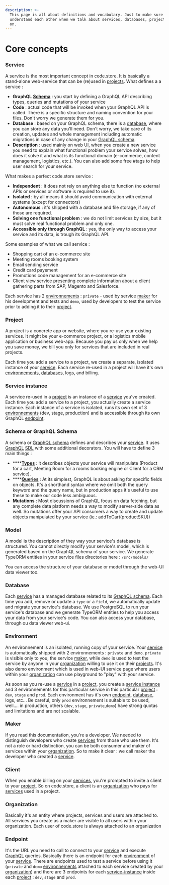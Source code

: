 ```yaml
---
description: >-
  This page is all about definitions and vocabulary. Just to make sure we
  understand each other when we talk about services, databases, projects, and so
  on.
---
```


# Core concepts

### Service

A service is the most important concept in code.store. It is basically a stand-alone web-service that can be \(re\)used in [projects](core-concepts.md#project). What defines a a service : 

* **GraphQL** [**Schema**](core-concepts.md#schema-or-graphql-schema) : you start by defining a GraphQL API describing types, queries and mutations of your service
* **Code** : actual code that will be invoked when your GraphQL API is called. There is a specific structure and naming convention for your files. Don't worry we generate them for you.
* **Database** : based on your GraphQL schema, there is a [database](core-concepts.md#database), where you can store any data you'll need. Don't worry, we take care of its creation, updates and whole management including automatic migrations in case of any change in your [GraphQL schema](core-concepts.md#schema-or-graphql-schema).
* **Description** : used mainly on web UI, when you create a new service you need to explain what functional problem your service solves, how does it solve it and what is its functional domain \(e-commerce, content management, logistics, etc.\). You can also add some free \#tags to help user search for your service.

What makes a perfect code.store service :

* **Independent** : it does not rely on anything else to function \(no external APIs or services or software is required to use it\).
* **Isolated** : by all means it should avoid communication with external systems \(except for connectors\)
* **Autonomous** : it's shipped with a database and file storage, if any of those are required.
* **Solving one functional problem** : we do not limit services by size, but it must solve real functional problem and only one. 
* **Accessible only through GraphQL**  : yes, the only way to access your service and its data, is trough its GraphQL API. 

Some examples of what we call service : 

* Shopping cart of an e-commerce site
* Meeting rooms booking system  
* Email sending service
* Credit card payement
* Promotions code management for an e-commerce site
* Client view service presenting complete information about a client gathering parts from SAP, Magento and Salesforce.

Each service has 2  [environnements](core-concepts.md#environment) : `private` - used by service [maker](core-concepts.md#maker) for his development and tests and `demo`, used by developers to test the service prior to adding it to their [project](core-concepts.md#project). 

### Project

A project is a concrete app or website, where you re-use your existing services. It might be your e-commerce project, or a logistics mobile application or business web-app. Because you pay us only when we help you save money, we bill you only for services that are included in real projects. 

Each time you add a service to a project, we create a separate, isolated instance of your [service](core-concepts.md#service). Each service re-used in a project will have it's own [environnements](core-concepts.md#environment), [databases](core-concepts.md#database), logs, and billing. 

### Service instance

A service re-used in a [project](core-concepts.md#project) is an instance of a [service](core-concepts.md#service) you've created.  Each time you add a service to a project, you actually create a service instance. Each instance of a service is isolated, runs its own set of 3 [environnements](core-concepts.md#environment) \(dev, stage, production\) and is accessible through its own GraphQL [endpoint](core-concepts.md#endpoint).

### Schema or GraphQL Schema

A schema or [GraphQL schema](graphql-schemas.md) defines and describes your [service](core-concepts.md#service). It uses [GraphQL](https://graphql.org/) [SDL](https://graphql.org/learn/schema/) with some additional decorators. You will have to define 3 main things :

* \*\*\*\*[**Types**](graphql-schemas.md#graphql-types) : it describes objects your service will manipulate \(Product for a cart, Meeting Room for a rooms booking engine or Client for a CRM service\).
* \*\*\*\*[**Queries**](graphql-schemas.md#graphql-queries-execution) : At its simplest, GraphQL is about asking for specific fields on objects. It's a shorthand syntax where we omit both the query keyword and the query name, but in production apps it's useful to use these to make our code less ambiguous. 
* **Mutations** : Most discussions of GraphQL focus on data fetching, but any complete data platform needs a way to modify server-side data as well. So mutations offer your API consumers a way to create and update objects manipulated by your service \(ie.: addToCart\(productSKU\)\)

### Model

A model is the description of they way your service's database is structured. You cannot directly modify your service's model, which is generated based on the GraphQL schema of your service. We generate TypeORM entities in your service files directories here :  `/src/models/`

You can access the structure of your database or model through the web-UI data viewer too. 

### Database

Each [service](core-concepts.md#service) has a managed database related to its [GraphQL schema](core-concepts.md#schema-or-graphql-schema). Each time you add, remove or update a `type` or a `field`, we automatically update and migrate your service's database. We use PostgreSQL to run your service's database and we generate TypeORM entities to help you access your data from your service's code. You can also access your database, through ou data viewer web-ui.

### Environment

An environnement is an isolated, running copy of your service. Your [service](core-concepts.md#service) is automatically shipped with 2 environnements : `private` and `demo`.  `private` is visible only to you,  the service [maker](core-concepts.md#maker), while `demo` is used to test the service by anyone in your [organization](core-concepts.md#organization) willing to use it on their [projects](core-concepts.md#project). It's also demo environment which is used in web-UI service page where users within your [organization](core-concepts.md#organization) can use playground to "play" with your service.

As soon as you re-use a [service](core-concepts.md#service) in a [project](core-concepts.md#project), you create a [service instance](core-concepts.md#service-instance) and 3 environnements for this particular service in this particular [project](core-concepts.md#project) : `dev`, `stage` and `prod`.  Each environment has it's own [endpoint](core-concepts.md#endpoint), [database](core-concepts.md#database), logs, etc... Be careful, only `prod` environnement is suitable to be used, well.... in production, others \(`dev`, `stage`, `private`,`demo`\) have strong quotas and limitations and are not scalable.

### Maker

If you read this documentation, you're a developer. We needed to distinguish developers who create [services](core-concepts.md#service) from those who use them. It's not a role or hard distinction, you can be both consumer and maker of services within your [organization](core-concepts.md#organization). So to make it clear : we call maker the developer who created a [service](core-concepts.md#service).

### Client

When you enable billing on your [services](core-concepts.md#service-instance), you're prompted to invite a client to your [project](core-concepts.md#project). So on code.store, a client is an [organization](core-concepts.md#organization) who pays for [services](core-concepts.md#service-instance) used in a project.

### Organization

Basically it's an entity where projects, services and users are attached to. All services you create as a maker are visible to all users within your organization. Each user of code.store is always attached to an organization

### Endpoint

It's the URL you need to call to connect to your [service](core-concepts.md#service) and execute [GraphQL](graphql-schemas.md#what-is-graphql) queries. Basically there is an endpoint for each [environment](core-concepts.md#environment) of your [service](core-concepts.md#service). There are endpoints used to test a service before using it \(`private` and `demo` [environnements](core-concepts.md#environment) attached to each service created by your [organization](core-concepts.md#organization)\) and there are 3 endpoints  for each [service-instance](core-concepts.md#service-instance) inside each [project](core-concepts.md#project) : `dev`, `stage` and `prod`.

